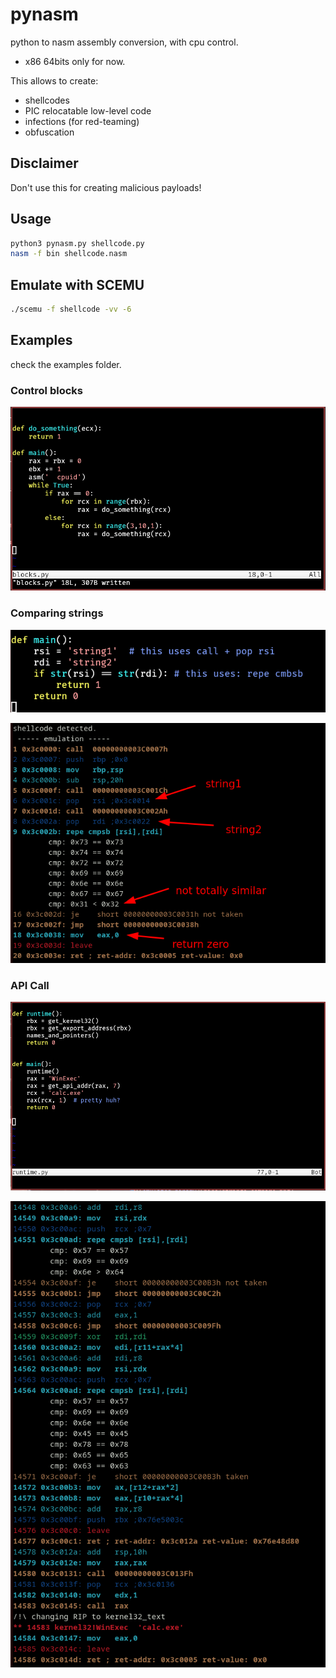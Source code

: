 # pynasm

python to nasm assembly conversion, with cpu control.
- x86 64bits only for now.

This allows to create:
- shellcodes
- PIC relocatable low-level code 
- infections (for red-teaming)
- obfuscation



## Disclaimer

Don't use this for creating malicious payloads!

## Usage

```bash
python3 pynasm.py shellcode.py
nasm -f bin shellcode.nasm
```

## Emulate with SCEMU

```bash
./scemu -f shellcode -vv -6
```

## Examples

check the examples folder.


### Control blocks

![blocks](pics/blocks.png)

### Comparing strings

![python code](pics/strings_compare1.png)

![emulated binary](pics/strings_compare.png)


### API Call

![api call](pics/api_call1.png)

![emulation](pics/api_call2.png)


